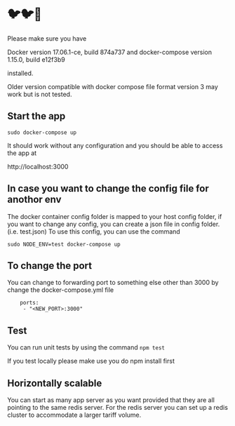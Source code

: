 # 🐦🐦🚚

Please make sure you have 

Docker version 17.06.1-ce, build 874a737 and 
docker-compose version 1.15.0, build e12f3b9

installed. 

Older version compatible with docker compose file format version 3 may work but is not tested.

## Start the app
`sudo docker-compose up`

It should work without any configuration and you should be able to access the app at

http://localhost:3000

## In case you want to change the config file for anothor env
The docker container config folder is mapped to your host config folder, if you want to change any config,
you can create a json file in config folder. (i.e. test.json)
To use this config, you can use the command

`sudo NODE_ENV=test docker-compose up`

## To change the port

You can change to forwarding port to something else other than 3000 by change the docker-compose.yml file

```
    ports:
     - "<NEW_PORT>:3000"
```

## Test

You can run unit tests by using the command
`npm test`

If you test locally please make use you do npm install first

## Horizontally scalable
You can start as many app server as you want provided that they are all pointing to the same redis server.
For the redis server you can set up a redis cluster to accommodate a larger tariff volume.
